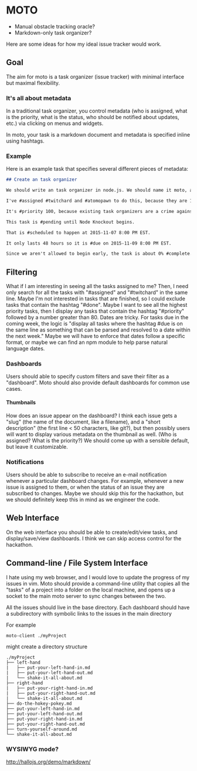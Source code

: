 # MOTO
- Manual obstacle tracking oracle?
- Markdown-only task organizer?

Here are some ideas for how my ideal issue tracker would work.

## Goal 
The aim for moto is a task organizer (issue tracker) with minimal interface but maximal flexibility. 

### It's all about metadata
In a traditional task organizer, you control metadata (who is assigned, what is the priority, what is the status, who should be notified about updates, etc.) via clicking on menus and widgets. 

In moto, your task is a markdown document and metadata is specified inline using hashtags.

### Example
Here is an example task that specifies several different pieces of metadata:
``` make-moto.md
## Create an task organizer

We should write an task organizer in node.js. We should name it moto, after our little sister's stuffed lamb.

I've #assigned #twitchard and #atomopawn to do this, because they are 1337 hax0rz.

It's #priority 100, because existing task organizers are a crime against humanity which cause software engineers an inordinate amount of rage.

This task is #pending until Node Knockout begins.

That is #scheduled to happen at 2015-11-07 8:00 PM EST.

It only lasts 48 hours so it is #due on 2015-11-09 8:00 PM EST.

Since we aren't allowed to begin early, the task is about 0% #complete.
```



## Filtering
What if I am interesting in seeing all the tasks assigned to me? Then, I need only search for all the tasks with "#assigned" and "#twitchard" in the same line. Maybe I'm not interested in tasks that are finished, so I could exclude tasks that contain the hashtag "#done". Maybe I want to see all the highest priority tasks, then I display any tasks that contain the hashtag "#priority" followed by a number greater than 80.
Dates are tricky. For tasks due in the coming week, the logic is "display all tasks where the hashtag #due is on the same line as something that can be parsed and resolved to a date within the next week." Maybe we will have to enforce that dates follow a specific format, or maybe we can find an npm module to help parse natural language dates.

### Dashboards
Users should able to specify custom filters and save their filter as a "dashboard". Moto should also provide default dashboards for common use cases. 

#### Thumbnails
How does an issue appear on the dashboard? I think each issue gets a "slug" (the name of the document, like a filename), and a "short description" (the first line < 50 characters, like git?), but then possibly users will want to display various metadata on the thumbnail as well. (Who is assigned? What is the priority?) We should come up with a sensible default, but leave it customizable.

### Notifications
Users should be able to subscribe to receive an e-mail notification whenever a particular dashboard changes. For example, whenever a new issue is assigned to them, or when the status of an issue they are subscribed to changes. Maybe we should skip this for the hackathon, but we should definitely keep this in mind as we engineer the code.

## Web Interface
On the web interface you should be able to create/edit/view tasks, and display/save/view dashboards. I think we can skip access control for the hackathon.

## Command-line / File System Interface
I hate using my web browser, and I would love to update the progress of my issues in vim. Moto should provide a command-line utility that copies all the "tasks" of a project into a folder on the local machine, and opens up a socket to the main moto server to sync changes between the two. 

All the issues should live in the base directory.
Each dashboard should have a subdirectory with symbolic links to the issues in the main directory

For example
``` 
moto-client ./myProject 
```
might create a directory structure
```
./myProject
├── left-hand
|   ├── put-your-left-hand-in.md
|   ├── put-your-left-hand-out.md
|   └── shake-it-all-about.md
├── right-hand
|   ├── put-your-right-hand-in.md
|   ├── put-your-right-hand-out.md
|   └── shake-it-all-about.md
├── do-the-hokey-pokey.md
├── put-your-left-hand-in.md
├── put-your-left-hand-out.md
├── put-your-right-hand-in.md
├── put-your-right-hand-out.md
├── turn-yourself-around.md
└── shake-it-all-about.md
```

### WYSIWYG mode?
http://hallojs.org/demo/markdown/
